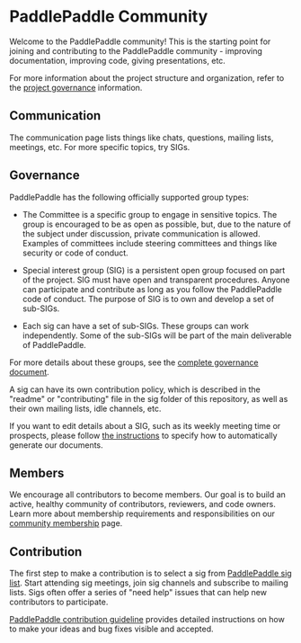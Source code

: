 # PaddlePaddle Community

Welcome to the PaddlePaddle community! This is the starting point for joining and contributing to the PaddlePaddle community - improving documentation, improving code, giving presentations, etc.

For more information about the project structure and organization, refer to the [project governance](/GOVERNANCE.md) information.

## Communication

The communication page lists things like chats, questions, mailing lists, meetings, etc. For more specific topics, try SIGs.

## Governance

PaddlePaddle has the following officially supported group types:

* The Committee is a specific group to engage in sensitive topics. The group is encouraged to be as open as possible, but, due to the nature of the subject under discussion, private communication is allowed. Examples of committees include steering committees and things like security or code of conduct.

* Special interest group (SIG) is a persistent open group focused on part of the project. SIG must have open and transparent procedures. Anyone can participate and contribute as long as you follow the PaddlePaddle code of conduct. The purpose of SIG is to own and develop a set of sub-SIGs.

 * Each sig can have a set of sub-SIGs. These groups can work independently. Some of the sub-SIGs will be part of the main deliverable of PaddlePaddle. 

For more details about these groups, see the [complete governance document](/GOVERNANCE.md).

A sig can have its own contribution policy, which is described in the "readme" or "contributing" file in the sig folder of this repository, as well as their own mailing lists, idle channels, etc.

If you want to edit details about a SIG, such as its weekly meeting time or prospects, please follow [the instructions](/sig-tmpl-auto-gen/README.md) to specify how to automatically generate our documents.

## Members

We encourage all contributors to become members. Our goal is to build an active, healthy community of contributors, reviewers, and code owners. Learn more about membership requirements and responsibilities on our [community membership](/MEMBERSHIP.md) page.

## Contribution

The first step to make a contribution is to select a sig from [PaddlePaddle sig list](/sigs.yaml). Start attending sig meetings, join sig channels and subscribe to mailing lists. Sigs often offer a series of "need help" issues that can help new contributors to participate.

[PaddlePaddle contribution guideline](/contributors/README.md) provides detailed instructions on how to make your ideas and bug fixes visible and accepted.

